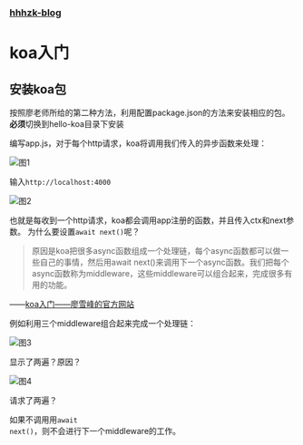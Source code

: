 

### [hhhzk-blog](https://k-justok.github.io/)


# koa入门
## 安装koa包
按照廖老师所给的第二种方法，利用配置package.json的方法来安装相应的包。
<strong>必须</strong>切换到hello-koa目录下安装

编写app.js，对于每个http请求，koa将调用我们传入的异步函数来处理：


![图1](http://upload-images.jianshu.io/upload_images/5531033-e83a6e5a2425fbb7.png?imageMogr2/auto-orient/strip%7CimageView2/2/w/1240)

输入<code>http://localhost:4000</code>

![图2](http://upload-images.jianshu.io/upload_images/5531033-7da4be86cf6c4312.png?imageMogr2/auto-orient/strip%7CimageView2/2/w/1240)

也就是每收到一个http请求，koa都会调用app注册的函数，并且传入ctx和next参数。
为什么要设置<code>await next()</code>呢？
<blockquote>
原因是koa把很多async函数组成一个处理链，每个async函数都可以做一些自己的事情，然后用await next()来调用下一个async函数。我们把每个async函数称为middleware，这些middleware可以组合起来，完成很多有用的功能。</blockquote>

——[koa入门——廖雪峰的官方网站](http://www.liaoxuefeng.com/wiki/001434446689867b27157e896e74d51a89c25cc8b43bdb3000/001471087582981d6c0ea265bf241b59a04fa6f61d767f6000)



例如利用三个middleware组合起来完成一个处理链：

![图3](http://upload-images.jianshu.io/upload_images/5531033-2a358b0125a932fc.png?imageMogr2/auto-orient/strip%7CimageView2/2/w/1240)

显示了两遍？原因？

![图4](http://upload-images.jianshu.io/upload_images/5531033-df0f90ba82983cdd.png?imageMogr2/auto-orient/strip%7CimageView2/2/w/1240)

请求了两遍？

如果不调用用<code>await next()</code>，则不会进行下一个middleware的工作。